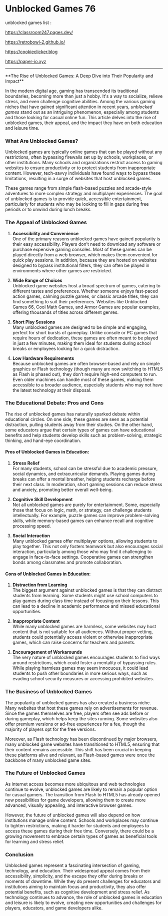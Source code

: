 # Unblocked Games 76
unblocked games list :

https://classroom247.pages.dev/

https://retrobowl-2.github.io/

https://cookieclicker.blog

https://paper-io.xyz
<hr>
**The Rise of Unblocked Games: A Deep Dive into Their Popularity and Impact**

In the modern digital age, gaming has transcended its traditional boundaries, becoming more than just a hobby. It's a way to socialize, relieve stress, and even challenge cognitive abilities. Among the various gaming niches that have gained significant attention in recent years, *unblocked games* stand out as an intriguing phenomenon, especially among students and those looking for casual online fun. This article delves into the rise of unblocked games, their appeal, and the impact they have on both education and leisure time.

### What Are Unblocked Games?

Unblocked games are typically online games that can be played without any restrictions, often bypassing firewalls set up by schools, workplaces, or other institutions. Many schools and organizations restrict access to gaming websites to ensure productivity or to protect students from inappropriate content. However, tech-savvy individuals have found ways to bypass these limitations, resulting in a surge of websites that host unblocked games.

These games range from simple flash-based puzzles and arcade-style adventures to more complex strategy and multiplayer experiences. The goal of unblocked games is to provide quick, accessible entertainment, particularly for students who may be looking to fill in gaps during free periods or to unwind during lunch breaks.

### The Appeal of Unblocked Games

1. **Accessibility and Convenience**  
   One of the primary reasons unblocked games have gained popularity is their easy accessibility. Players don’t need to download any software or purchase expensive gaming consoles. Most of these games can be played directly from a web browser, which makes them convenient for quick play sessions. In addition, because they are hosted on websites designed to bypass institutional filters, they can often be played in environments where other games are restricted.

2. **Wide Range of Choices**  
   Unblocked game websites host a broad spectrum of games, catering to different tastes and preferences. Whether someone enjoys fast-paced action games, calming puzzle games, or classic arcade titles, they can find something to suit their preferences. Websites like Unblocked Games 66, Cool Math Games, and Armor Games are popular examples, offering thousands of titles across different genres. 

3. **Short Play Sessions**  
   Many unblocked games are designed to be simple and engaging, perfect for short bursts of gameplay. Unlike console or PC games that require hours of dedication, these games are often meant to be played in just a few minutes, making them ideal for students during school breaks or employees looking for a quick distraction.

4. **Low Hardware Requirements**  
   Because unblocked games are often browser-based and rely on simple graphics or Flash technology (though many are now switching to HTML5 as Flash is phased out), they don’t require high-end computers to run. Even older machines can handle most of these games, making them accessible to a broader audience, especially students who may not have the latest technology at their disposal.

### The Educational Debate: Pros and Cons

The rise of unblocked games has naturally sparked debate within educational circles. On one side, these games are seen as a potential distraction, pulling students away from their studies. On the other hand, some educators argue that certain types of games can have educational benefits and help students develop skills such as problem-solving, strategic thinking, and hand-eye coordination.

#### Pros of Unblocked Games in Education:

1. **Stress Relief**  
   For many students, school can be stressful due to academic pressure, social dynamics, and extracurricular demands. Playing games during breaks can offer a mental breather, helping students recharge before their next class. In moderation, short gaming sessions can reduce stress and anxiety, promoting better overall well-being.

2. **Cognitive Skill Development**  
   Not all unblocked games are purely for entertainment. Some, especially those that focus on logic, math, or strategy, can challenge students intellectually. For example, puzzle games can improve problem-solving skills, while memory-based games can enhance recall and cognitive processing speed.

3. **Social Interaction**  
   Many unblocked games offer multiplayer options, allowing students to play together. This not only fosters teamwork but also encourages social interaction, particularly among those who may find it challenging to engage in face-to-face settings. Cooperative games can strengthen bonds among classmates and promote collaboration.

#### Cons of Unblocked Games in Education:

1. **Distraction from Learning**  
   The biggest argument against unblocked games is that they can distract students from learning. Some students might use school computers to play games during class time instead of focusing on their lessons. This can lead to a decline in academic performance and missed educational opportunities.

2. **Inappropriate Content**  
   While many unblocked games are harmless, some websites may host content that is not suitable for all audiences. Without proper vetting, students could potentially access violent or otherwise inappropriate games, which can raise concerns for teachers and parents.

3. **Encouragement of Workarounds**  
   The very nature of unblocked games encourages students to find ways around restrictions, which could foster a mentality of bypassing rules. While playing harmless games may seem innocuous, it could lead students to push other boundaries in more serious ways, such as evading school security measures or accessing prohibited websites.

### The Business of Unblocked Games

The popularity of unblocked games has also created a business niche. Many websites that host these games rely on advertisements for revenue. Since the games themselves are free, players often see ads before or during gameplay, which helps keep the sites running. Some websites also offer premium versions or ad-free experiences for a fee, though the majority of players opt for the free versions.

Moreover, as Flash technology has been discontinued by major browsers, many unblocked game websites have transitioned to HTML5, ensuring that their content remains accessible. This shift has been crucial in keeping these platforms alive and relevant, as Flash-based games were once the backbone of many unblocked game sites.

### The Future of Unblocked Games

As internet access becomes more ubiquitous and web technologies continue to evolve, unblocked games are likely to remain a popular option for casual gamers. The transition from Flash to HTML5 has already opened new possibilities for game developers, allowing them to create more advanced, visually appealing, and interactive browser games.

However, the future of unblocked games will also depend on how institutions manage online content. Schools and workplaces may continue to tighten restrictions, making it harder for students and employees to access these games during their free time. Conversely, there could be a growing movement to embrace certain types of games as beneficial tools for learning and stress relief.

### Conclusion

Unblocked games represent a fascinating intersection of gaming, technology, and education. Their widespread appeal comes from their accessibility, simplicity, and the escape they offer during breaks or moments of downtime. While they do present challenges for educators and institutions aiming to maintain focus and productivity, they also offer potential benefits, such as cognitive development and stress relief. As technology continues to advance, the role of unblocked games in education and leisure is likely to evolve, creating new opportunities and challenges for players, educators, and game developers alike.
